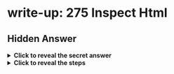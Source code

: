 # write-up: 275 Inspect Html

## Hidden Answer

<details>
  <summary><strong>Click to reveal the secret answer</strong></summary>

`picoCTF{1n5p3t0r_0f_h7ml_fd5d57bd}`

</details>

<details>
<summary><strong>Click to reveal the steps</strong></summary>

Nothing just enter the inspector tool mode.

</details>
